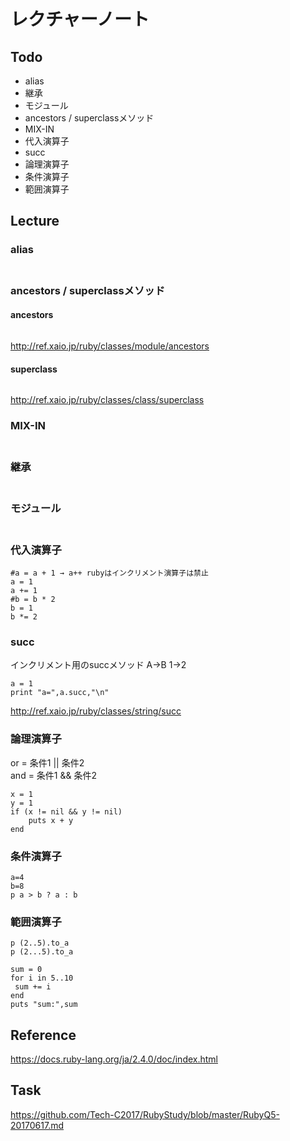 # レクチャーノート

## Todo
 - alias
 - 継承
 - モジュール
 - ancestors / superclassメソッド
 - MIX-IN
 - 代入演算子
 - succ
 - 論理演算子
 - 条件演算子
 - 範囲演算子

## Lecture

### alias

#### 
```

```

### ancestors / superclassメソッド

#### ancestors
```
```
http://ref.xaio.jp/ruby/classes/module/ancestors

#### superclass
```
```
http://ref.xaio.jp/ruby/classes/class/superclass

### MIX-IN

#### 
```

```

### 継承

#### 
```

```

### モジュール

#### 
```

```

### 代入演算子

```
#a = a + 1 → a++ rubyはインクリメント演算子は禁止
a = 1
a += 1
#b = b * 2
b = 1
b *= 2
```

### succ

インクリメント用のsuccメソッド
A→B 1→2
```
a = 1
print "a=",a.succ,"\n"
```
http://ref.xaio.jp/ruby/classes/string/succ  

### 論理演算子

or = 条件1 || 条件2  
and = 条件1 && 条件2
```
x = 1
y = 1
if (x != nil && y != nil)
	puts x + y
end
```

### 条件演算子

```
a=4
b=8
p a > b ? a : b
```

### 範囲演算子

```
p (2..5).to_a
p (2...5).to_a

sum = 0
for i in 5..10
 sum += i
end
puts "sum:",sum
```

## Reference
https://docs.ruby-lang.org/ja/2.4.0/doc/index.html

## Task
https://github.com/Tech-C2017/RubyStudy/blob/master/RubyQ5-20170617.md
